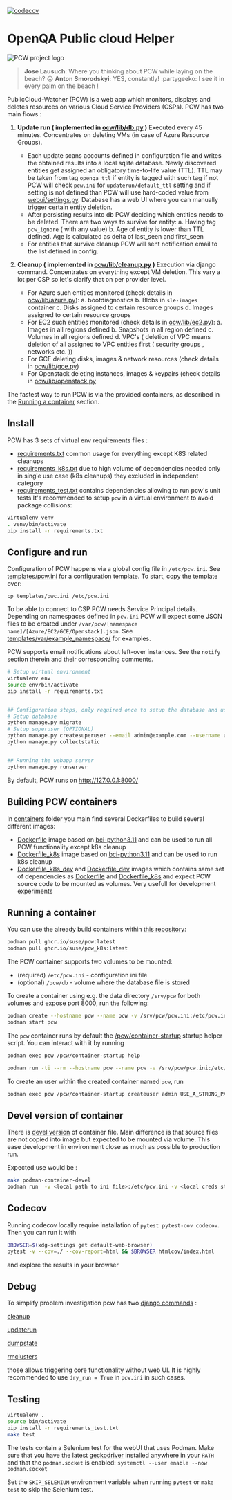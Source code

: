 [![codecov](https://codecov.io/gh/SUSE/pcw/branch/master/graph/badge.svg)](https://codecov.io/gh/SUSE/pcw)

# OpenQA Public cloud Helper

![PCW project logo](https://repository-images.githubusercontent.com/140823511/394bbeff-cd84-42f2-8a36-b4cd3923e4be)
> **Jose Lausuch**: Where you thinking about PCW while laying on the beach? :stuck_out_tongue:
> **Anton Smorodskyi**: YES, constantly! :partygeeko: I see it in every palm on the beach !

PublicCloud-Watcher (PCW) is a web app which monitors, displays and deletes resources on various Cloud Service Providers (CSPs).
PCW has two main flows :

1. **Update run ( implemented in [ocw/lib/db.py](ocw/lib/db.py) )** Executed every 45 minutes. Concentrates on deleting VMs (in case of Azure Resource Groups).
    - Each update scans accounts defined in configuration file and writes the obtained results into a local sqlite database. Newly discovered entities get assigned an obligatory time-to-life value (TTL). TTL may be taken from tag `openqa_ttl` if entity is tagged with such tag if not PCW will check `pcw.ini` for `updaterun/default_ttl` setting and if setting is not defined than PCW will use hard-coded value from [webui/settings.py](webui/settings.py). Database has a web UI where you can manually trigger certain entity deletion.
    - After persisting results into db PCW deciding which entities needs to be deleted. There are two ways to survive for entity:
        a. Having tag `pcw_ignore` ( with any value)
        b. Age of entity is lower than TTL defined. Age is calculated as delta of last_seen and first_seen
    - For entities that survive cleanup PCW will sent notification email to the list defined in config.

2. **Cleanup ( implemented in [ocw/lib/cleanup.py](ocw/lib/cleanup.py) )** Execution via django command. Concentrates on everything except VM deletion. This vary a lot per CSP so let's clarify that on per provider level.
    - For Azure such entities monitored (check details in [ocw/lib/azure.py](ocw/lib/azure.py)):
        a. bootdiagnostics
        b. Blobs in `sle-images` container
        c. Disks assigned to certain resource groups
        d. Images assigned to certain resource groups
    - For EC2 such entities monitored (check details in [ocw/lib/ec2.py](ocw/lib/ec2.py)):
        a. Images in all regions defined
        b. Snapshots in all region defined
        c. Volumes in all regions defined
        d. VPC's ( deletion of VPC means deletion of all assigned to VPC entities first ( security groups , networks etc. ))
    - For GCE deleting disks, images & network resources (check details in [ocw/lib/gce.py](ocw/lib/gce.py))
    - For Openstack deleting instances, images & keypairs (check details in [ocw/lib/openstack.py](ocw/lib/openstack.py)


The fastest way to run PCW is via the provided containers, as described in the [Running a container](#running-a-container) section.

## Install

PCW has 3 sets of virtual env requirements files :
 - [requirements.txt](requirements.txt) common usage for everything except K8S related cleanups
 - [requirements_k8s.txt](requirements_k8s.txt) due to high volume of dependencies needed only in single use case (k8s cleanups) they excluded in independent category
 - [requirements_test.txt](requirements_test.txt) contains dependencies allowing to run pcw's unit tests
It's recommended to setup `pcw` in a virtual environment to avoid package collisions:

```bash
virtualenv venv
. venv/bin/activate
pip install -r requirements.txt
```

## Configure and run

Configuration of PCW happens via a global config file in `/etc/pcw.ini`. See [templates/pcw.ini](templates/pcw.ini) for a configuration template. To start, copy the template over:

    cp templates/pwc.ini /etc/pcw.ini

To be able to connect to CSP PCW needs Service Principal details. Depending on namespaces defined in `pcw.ini`  PCW will expect some JSON files to be created
under `/var/pcw/[namespace name]/[Azure/EC2/GCE/Openstack].json`. See [templates/var/example_namespace/](templates/var/example_namespace/) for examples.

PCW supports email notifications about left-over instances. See the `notify` section therein and their corresponding comments.

```bash
# Setup virtual environment
virtualenv env
source env/bin/activate
pip install -r requirements.txt


## Configuration steps, only required once to setup the database and user
# Setup database
python manage.py migrate
# Setup superuser (OPTIONAL)
python manage.py createsuperuser --email admin@example.com --username admin
python manage.py collectstatic


## Running the webapp server
python manage.py runserver
```

By default, PCW runs on http://127.0.0.1:8000/

## Building PCW containers

In [containers](containers/) folder you main find several Dockerfiles to build several different images:

 - [Dockerfile](containers/Dockerfile) image based on [bci-python3.11](https://registry.suse.com/categories/bci-devel/repositories/bci-python311) and can be used to run all PCW functionality except k8s cleanup
 - [Dockerfile_k8s](containers/Dockerfile_k8s) image based on [bci-python3.11](https://registry.suse.com/categories/bci-devel/repositories/bci-python311) and can be used to run k8s cleanup
 - [Dockerfile_k8s_dev](containers/Dockerfile_k8s_dev) and [Dockerfile_dev](containers/Dockerfile_dev) images which contains same set of dependencies as [Dockerfile](containers/Dockerfile) and [Dockerfile_k8s](containers/Dockerfile_k8s) and expect PCW source code to be mounted as volumes. Very usefull for development experiments

## Running a container

You can use the already build containers within [this repository](https://github.com/orgs/SUSE/packages?repo_name=pcw):

```bash
podman pull ghcr.io/suse/pcw:latest
podman pull ghcr.io/suse/pcw_k8s:latest
```

The PCW container supports two volumes to be mounted:

* (required) `/etc/pcw.ini` - configuration ini file
* (optional) `/pcw/db` - volume where the database file is stored

To create a container using e.g. the data directory `/srv/pcw` for both volumes and expose port 8000, run the following:

```bash
podman create --hostname pcw --name pcw -v /srv/pcw/pcw.ini:/etc/pcw.ini -v /srv/pcw/db:/pcw/db -v <local creds storage>:/var/pcw -p 8000:8000/tcp ghcr.io/suse/pcw:latest
podman start pcw
```

The `pcw` container runs by default the [/pcw/container-startup](containers/container-startup) startup helper script. You can interact with it by running

```bash
podman exec pcw /pcw/container-startup help

podman run -ti --rm --hostname pcw --name pcw -v /srv/pcw/pcw.ini:/etc/pcw.ini -v <local creds storage>:/var/pcw -v /srv/pcw/db:/pcw/db -p 8000:8000/tcp ghcr.io/suse/pcw:latest /pcw/container-startup help
```

To create an user within the created container named `pcw`, run

```bash
podman exec pcw /pcw/container-startup createuser admin USE_A_STRONG_PASSWORD
```

## Devel version of container

There is [devel version](containers/Dockerfile_dev) of container file. Main difference is that source files are not copied into image but expected to be mounted via volume. This ease development in environment close as much as possible to production run.

Expected use would be :

```bash
make podman-container-devel
podman run  -v <local path to ini file>:/etc/pcw.ini -v <local creds storage>:/var/pcw -v <path to this folder>:/pcw  -t pcw-devel "python3 manage.py <any command available>"
```


## Codecov

Running codecov locally require installation of `pytest pytest-cov codecov`.
Then you can run it with

```bash
BROWSER=$(xdg-settings get default-web-browser)
pytest -v --cov=./ --cov-report=html && $BROWSER htmlcov/index.html
```

and explore the results in your browser

## Debug

To simplify problem investigation pcw has two [django commands](https://docs.djangoproject.com/en/3.1/howto/custom-management-commands/) :

[cleanup](ocw/management/commands/cleanup.py)

[updaterun](ocw/management/commands/updaterun.py)

[dumpstate](ocw/management/commands/dumpstate.py)

[rmclusters](ocw/management/commands/rmclusters.py)

those allows triggering core functionality without web UI. It is highly recommended to use `dry_run = True` in `pcw.ini` in
such cases.

## Testing

```bash
virtualenv .
source bin/activate
pip install -r requirements_test.txt
make test
```

The tests contain a Selenium test for the webUI that uses Podman.  Make sure that you have the latest [geckodriver](https://github.com/mozilla/geckodriver/releases) installed anywhere in your `PATH` and that the `podman.socket` is enabled:
`systemctl --user enable --now podman.socket`

Set the `SKIP_SELENIUM` environment variable when running `pytest` or `make test` to skip the Selenium test.
